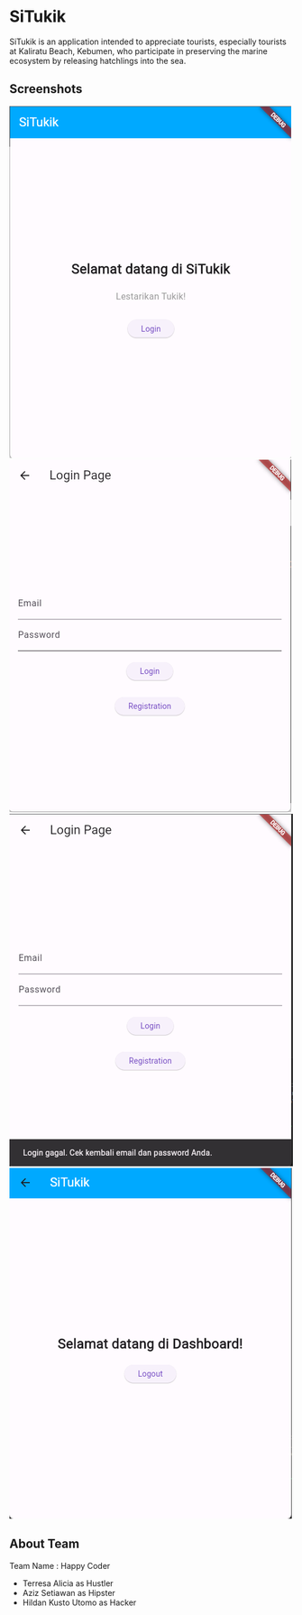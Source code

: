 
# SiTukik

SiTukik is an application intended to appreciate tourists, especially tourists at Kaliratu Beach, Kebumen, who participate in preserving the marine ecosystem by releasing hatchlings into the sea.


## Screenshots

![App Screenshot](https://github.com/HappyCoder-GDSC-Hackfest-2024/SiTukik/blob/main/ScreenshotsApp/HomePage.png)
![App Screenshot](https://github.com/HappyCoder-GDSC-Hackfest-2024/SiTukik/blob/main/ScreenshotsApp/LoginPage.png)
![App Screenshot](https://github.com/HappyCoder-GDSC-Hackfest-2024/SiTukik/blob/main/ScreenshotsApp/LoginPage_validation.png)
![App Screenshot](https://github.com/HappyCoder-GDSC-Hackfest-2024/SiTukik/blob/main/ScreenshotsApp/Dashboard.png)

## About Team
Team Name : Happy Coder
- Terresa Alicia as Hustler
- Aziz Setiawan as Hipster
- Hildan Kusto Utomo as Hacker


